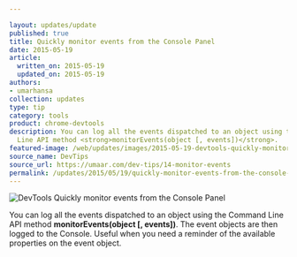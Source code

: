 ```yaml
---

layout: updates/update
published: true
title: Quickly monitor events from the Console Panel
date: 2015-05-19
article:
  written_on: 2015-05-19
  updated_on: 2015-05-19
authors:
- umarhansa
collection: updates
type: tip
category: tools
product: chrome-devtools
description: You can log all the events dispatched to an object using the Command
  Line API method <strong>monitorEvents(object [, events])</strong>.
featured-image: /web/updates/images/2015-05-19-devtools-quickly-monitor-events-from-the-console-panel/monitor-events.gif
source_name: DevTips
source_url: https://umaar.com/dev-tips/14-monitor-events
permalink: /updates/2015/05/19/quickly-monitor-events-from-the-console-panel
---
```

<img src="/web/updates/images/2015-05-19-devtools-quickly-monitor-events-from-the-console-panel/monitor-events.gif" alt="DevTools Quickly monitor events from the Console Panel">

You can log all the events dispatched to an object using the Command Line API method <strong>monitorEvents(object [, events])</strong>. The event objects are then logged to the Console. Useful when you need a reminder of the available properties on the event object.﻿